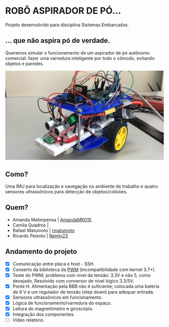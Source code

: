 ﻿# ROBÔ ASPIRADOR DE PÓ...

Projeto desenvolvido para disciplina Sistemas Embarcados.

## ... que não aspira pó de verdade.
Queremos simular o funcionamento de um aspirador de pó autônomo comercial: fazer uma varredura inteligente por todo o cômodo, evitando objetos e paredes.

![O robô](/imagens/robo.jpeg)

## Como?
Uma IMU para localização e navegação no ambiente de trabalho e quatro sensores ultrassônicos para detecção de objetos/colisões.

## Quem?

* Amanda Malimpensa | [AmandaMK015](AmandaMK015)
* Camila Quadros | []()
* Rafael Matumoto | [rmatumoto](https://github.com/rmatumoto)
* Ricardo Peixoto | [Nemly23](https://github.com/Nemly23)

## Andamento do projeto

- [x] Comunicação entre placa e host - SSH.
- [x] Conserto da biblioteca da [PWM](https://github.com/yigityuce/BlackLib) (incompatibilidade com kernel 3.7+).
- [x] Teste do PWM; problema com nível da tensão: 3.3V e não 5, como desejado. Resolvido com conversor de nível lógico 3.3/5V.
- [x] Ponte H. Alimentação pela BBB não é suficiente; colocada uma bateria de 8 V e um regulador de tensão (step down) para adequar entrada.
- [x] Sensores ultrassônicos em funcionamento. 
- [x] Lógica de funcionamento/varredura do espaço.
- [x] Leitura do magnetômetro e giroscópio.
- [x] Integração dos componentes.
- [ ] Vídeo relatório.
